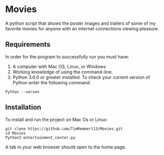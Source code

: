 # Movies

A python script that shows the poster images and trailers of some of my favorite movies for anyone with an internet connections viewing pleasure.

## Requirements

In order for the program to successfully run you must have:

1. A computer with Mac OS, Linux, or Windows
2. Working knowledge of using the command-line.
3. Python 3.6.0 or greater installed. To check your current version
of Python enter the following command:
```
Python --verson
```

## Installation

To install and run the project on Mac Os or Linux:
```
git clone https://github.com/TimRemmert13/Movies.git
cd Movies
Python3 entertainment_center.py
```


A tab in your web browser should open to the home page.